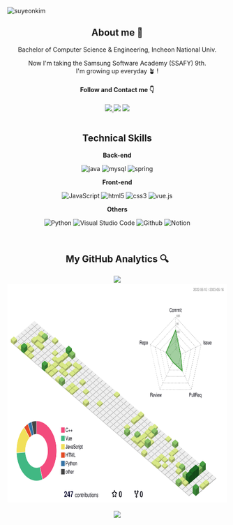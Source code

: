 ![suyeonkim](https://github.com/suyeonsu/suyeonsu/assets/54935106/1194f5ca-d606-4c27-bed9-134acce0d00d)

<div align="center">
  <h2>About me 🐚</h2>
  <div>
  Bachelor of Computer Science & Engineering, Incheon National Univ.
  
  Now I'm taking the Samsung Software Academy (SSAFY) 9th.  
  I'm growing up everyday 🪴 !
  <h4>Follow and Contact me 👇 </h4>
    <div>
    <a href=https://www.acmicpc.net/user/tndus7207"><img src="http://mazassumnida.wtf/api/mini/generate_badge?boj=tndus7207"/>
    <a href="https://velog.io/@kimsen"><img src="https://img.shields.io/badge/Blog-20C997?style=flat-square&logo=velog&logoColor=white&link=https://velog.io/@kimsen"/></a>
    <a href="mailto:tndus0894@gmail.com"><img src="https://img.shields.io/badge/Gmail-EA4335?style=flat-square&logo=Gmail&logoColor=white&link=tndus0894@gmail.com"/></a>
    </div>
  </div>
  
  <br/>

  <h2>Technical Skills</h2>
  <div>
  
  <b>Back-end</b>

![java](https://img.shields.io/badge/java-007396?style=for-the-badge&logo=&logoColor=white)
![mysql](https://img.shields.io/badge/mysql-4479A1?style=for-the-badge&logo=mysql&logoColor=white)
![spring](https://img.shields.io/badge/spring-6DB33F?style=for-the-badge&logo=spring&logoColor=white)

<b>Front-end</b>

![JavaScript](https://img.shields.io/badge/JavaScript-F7DF1E?style=for-the-badge&logo=Javascript&logoColor=black)
![html5](https://img.shields.io/badge/html-E34F26?style=for-the-badge&logo=html5&logoColor=white)
![css3](https://img.shields.io/badge/css-1572B6?style=for-the-badge&logo=css3&logoColor=white)
![vue.js](https://img.shields.io/badge/vue.js-4FC08D?style=for-the-badge&logo=vue.js&logoColor=white)

<b>Others</b>

![Python](https://img.shields.io/badge/Python-3776AB?style=for-the-badge&logo=python&logoColor=white)
![Visual Studio Code](https://img.shields.io/badge/Visual%20Studio%20Code-000000?style=for-the-badge&logo=Visual%20Studio%20Code&logoColor=007ACC)
![Github](https://img.shields.io/badge/GitHub-181717?style=for-the-badge&logo=GitHub&logoColor=white)
![Notion](https://img.shields.io/badge/Notion-ffffff?style=for-the-badge&logo=Notion&logoColor=black)

  </div>
    
  <br/>
  
  <h2>My GitHub Analytics 🔍</h2>
  <div>
  <img height="150em" src="https://github-readme-stats.vercel.app/api?username=suyeonsu&show_icons=true&include_all_commits=true&theme=swift"/>
  <img height="500em" src="./profile-3d-contrib/profile-green-animate.svg"/>
  </div>

<br/>
                                                                          
  <img src="https://hits.seeyoufarm.com/api/count/incr/badge.svg?url=https%3A%2F%2Fgithub.com%2Fsuyeonsu&count_bg=%23555555title_bg=%23E7E7E7&icon=github.svg&icon_color=%23E7E7E7&title=hits&edge_flat=false"/>
</div>
